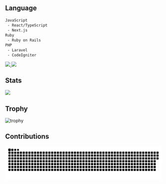 ## Language
```
JavaScript
 - React/TypeScript
 - Next.js
Ruby
 - Ruby on Rails
PHP
 - Laravel
 - CodeIgniter
```
<p align="left">
  <a href="https://github.com/muffinist11">
    <img height="20" src="https://komarev.com/ghpvc/?username=muffinist11 />
  </a>
  <a href="https://github.com/muffinist11">
    <img height="20" src="https://img.shields.io/github/followers/muffinist11?label=follow&logo=github&style=flat" />
  </a>
</p>

## Stats
![](http://github-profile-summary-cards.vercel.app/api/cards/profile-details?username=muffinist11&theme=solarized)

## Trophy
![trophy](https://github-profile-trophy.vercel.app/?username=ryo-ma&title=MultiLanguage,Commits,Repositories,Experience)

## Contributions
![](https://raw.githubusercontent.com/muffinist11/muffinist11/output/github-contribution-grid-snake.svg)

